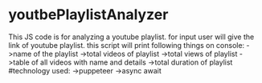 # youtbePlaylistAnalyzer
This JS code is for analyzing a youtube playlist.
for input user will give the link of youtube playlist.
this script will print following things on console:
  ->name of the playlist
  ->total videos of playlist
  ->total views of playlist
  ->table of all videos with name and details
  ->total duration of playlist
#technology used:
  ->puppeteer
  ->async await
